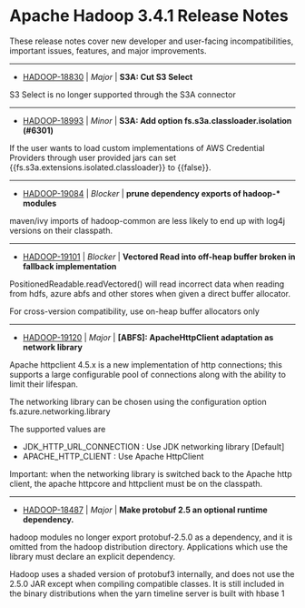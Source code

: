 
<!---
# Licensed to the Apache Software Foundation (ASF) under one
# or more contributor license agreements.  See the NOTICE file
# distributed with this work for additional information
# regarding copyright ownership.  The ASF licenses this file
# to you under the Apache License, Version 2.0 (the
# "License"); you may not use this file except in compliance
# with the License.  You may obtain a copy of the License at
#
#     http://www.apache.org/licenses/LICENSE-2.0
#
# Unless required by applicable law or agreed to in writing, software
# distributed under the License is distributed on an "AS IS" BASIS,
# WITHOUT WARRANTIES OR CONDITIONS OF ANY KIND, either express or implied.
# See the License for the specific language governing permissions and
# limitations under the License.
-->
# Apache Hadoop  3.4.1 Release Notes

These release notes cover new developer and user-facing incompatibilities, important issues, features, and major improvements.


---

* [HADOOP-18830](https://issues.apache.org/jira/browse/HADOOP-18830) | *Major* | **S3A: Cut S3 Select**

S3 Select is no longer supported through the S3A connector


---

* [HADOOP-18993](https://issues.apache.org/jira/browse/HADOOP-18993) | *Minor* | **S3A: Add option fs.s3a.classloader.isolation (#6301)**

If the user wants to load custom implementations of AWS Credential Providers through user provided jars can set {{fs.s3a.extensions.isolated.classloader}} to {{false}}.


---

* [HADOOP-19084](https://issues.apache.org/jira/browse/HADOOP-19084) | *Blocker* | **prune dependency exports of hadoop-\* modules**

maven/ivy imports of hadoop-common are less likely to end up with log4j versions on their classpath.


---

* [HADOOP-19101](https://issues.apache.org/jira/browse/HADOOP-19101) | *Blocker* | **Vectored Read into off-heap buffer broken in fallback implementation**

PositionedReadable.readVectored() will read incorrect data when reading from hdfs, azure abfs and other stores when given a direct buffer allocator. 

For cross-version compatibility, use on-heap buffer allocators only


---

* [HADOOP-19120](https://issues.apache.org/jira/browse/HADOOP-19120) | *Major* | **[ABFS]: ApacheHttpClient adaptation as network library**

Apache httpclient 4.5.x is a new implementation of http connections; this supports a large configurable pool of connections along with the ability to limit their lifespan.

The networking library can be chosen using the configuration
option fs.azure.networking.library

The supported values are
- JDK\_HTTP\_URL\_CONNECTION : Use JDK networking library  [Default]
- APACHE\_HTTP\_CLIENT : Use Apache HttpClient

Important: when the networking library is switched back to
the Apache http client, the apache httpcore and httpclient must be on the classpath.


---

* [HADOOP-18487](https://issues.apache.org/jira/browse/HADOOP-18487) | *Major* | **Make protobuf 2.5 an optional runtime dependency.**

hadoop modules no longer export protobuf-2.5.0 as a dependency, and it is omitted from the hadoop distribution directory. Applications which use the library must declare an explicit dependency.

Hadoop uses a shaded version of protobuf3 internally, and does not use the 2.5.0 JAR except when compiling compatible classes. It is still included in the binary distributions when the yarn timeline server is built with hbase 1



